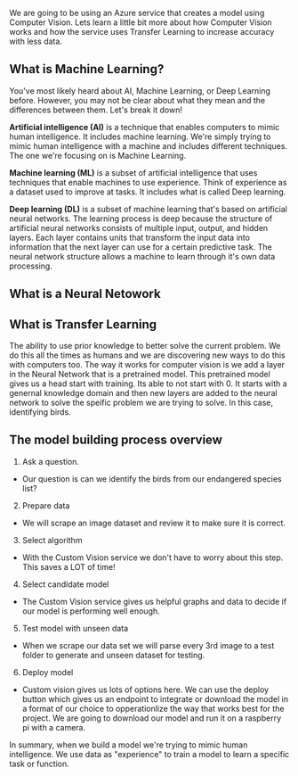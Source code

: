 We are going to be using an Azure service that creates a model using Computer Vision. Lets learn a little bit more about how Computer Vision works and how the service uses Transfer Learning to increase accuracy with less data.

## What is Machine Learning?

You've most likely heard about AI, Machine Learning, or Deep Learning before. However, you may not be clear about what they mean and the differences between them. Let's break it down!

**Artificial intelligence (AI)** is a technique that enables computers to mimic human intelligence. It includes machine learning. We're simply trying to mimic human intelligence with a machine and includes different techniques. The one we're focusing on is Machine Learning.

**Machine learning (ML)** is a subset of artificial intelligence that uses techniques that enable machines to use experience. Think of experience as a dataset used to improve at tasks. It includes what is called Deep learning.

**Deep learning (DL)** is a subset of machine learning that's based on artificial neural networks. The learning process is deep because the structure of artificial neural networks consists of multiple input, output, and hidden layers. Each layer contains units that transform the input data into information that the next layer can use for a certain predictive task. The neural network structure allows a machine to learn through it's own data processing.

## What is a Neural Netowork

## What is Transfer Learning

The ability to use prior knowledge to better solve the current problem. We do this all the times as humans and we are discovering new ways to do this with computers too. The way it works for computer vision is we add a layer in the Neural Network that is a pretrained model. This pretrained model gives us a head start with training. Its able to not start with 0. It starts with a genernal knowledge domain and then new layers are added to the neural network to solve the speific problem we are trying to solve. In this case, identifying birds.

## The model building process overview

1. Ask a question.

- Our question is can we identify the birds from our endangered species list?

2. Prepare data

- We will scrape an image dataset and review it to make sure it is correct.

3. Select algorithm

- With the Custom Vision service we don't have to worry about this step. This saves a LOT of time!

4. Select candidate model

- The Custom Vision service gives us helpful graphs and data to decide if our model is performing well enough.

5. Test model with unseen data

- When we scrape our data set we will parse every 3rd image to a test folder to generate and unseen dataset for testing.

6. Deploy model

- Custom vision gives us lots of options here. We can use the deploy button which gives us an endpoint to integrate or download the model in a format of our choice to opperationlize the way that works best for the project. We are going to download our model and run it on a raspberry pi with a camera.

In summary, when we build a model we're trying to mimic human intelligence. We use data as "experience" to train a model to learn a specific task or function.
